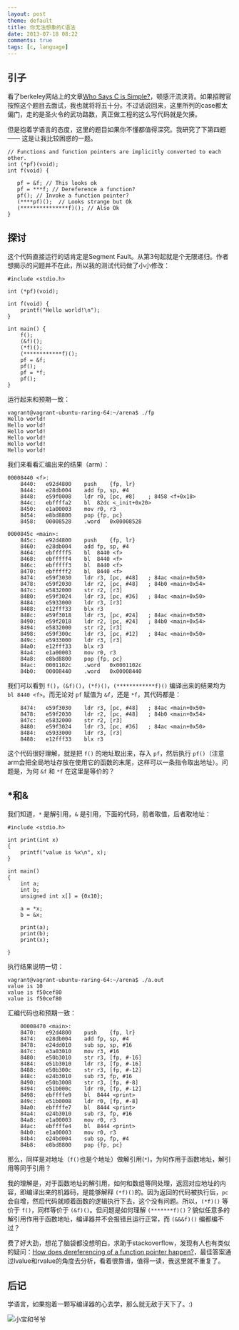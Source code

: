 ```yaml
---
layout: post
theme: default
title: 你无法想象的C语法
date: 2013-07-18 08:22
comments: true
tags: [c, language]
---
```


## 引子

看了berkeley网站上的文章[Who Says C is Simple?](http://www.cs.berkeley.edu/~necula/cil/cil016.html)，顿感汗流浃背。如果招聘官按照这个题目去面试，我也就将将五十分。不过话说回来，这里所列的case都太偏门，走的是圣火令的武功路数，真正做工程的这么写代码就是欠揍。

但是抱着学语言的态度，这里的题目如果你不懂都值得深究。我研究了下第四题 —— 这是让我比较困惑的一题。

```
// Functions and function pointers are implicitly converted to each other.
int (*pf)(void);
int f(void) {

   pf = &f; // This looks ok
   pf = ***f; // Dereference a function?
   pf(); // Invoke a function pointer?     
   (****pf)();  // Looks strange but Ok
   (***************f)(); // Also Ok             
}
```

<!--more-->

## 探讨

这个代码直接运行的话肯定是Segment Fault。从第3句起就是个无限递归。作者想揭示的问题并不在此，所以我的测试代码做了小小修改：

```
#include <stdio.h>

int (*pf)(void);

int f(void) {
    printf("Hello world!\n");
}

int main() {
    f();
    (&f)();
    (*f)();
    (************f)();
    pf = &f;
    pf();
    pf = *f;
    pf();
}
```

运行起来和预期一致：

```
vagrant@vagrant-ubuntu-raring-64:~/arena$ ./fp
Hello world!
Hello world!
Hello world!
Hello world!
Hello world!
Hello world!
```

我们来看看汇编出来的结果（arm）：

```
00008440 <f>:
    8440:   e92d4800    push    {fp, lr}
    8444:   e28db004    add fp, sp, #4
    8448:   e59f0008    ldr r0, [pc, #8]    ; 8458 <f+0x18>
    844c:   ebffffa2    bl  82dc <_init+0x20>
    8450:   e1a00003    mov r0, r3
    8454:   e8bd8800    pop {fp, pc}
    8458:   00008528    .word   0x00008528

0000845c <main>:
    845c:   e92d4800    push    {fp, lr}
    8460:   e28db004    add fp, sp, #4
    8464:   ebfffff5    bl  8440 <f>
    8468:   ebfffff4    bl  8440 <f>
    846c:   ebfffff3    bl  8440 <f>
    8470:   ebfffff2    bl  8440 <f>
    8474:   e59f3030    ldr r3, [pc, #48]   ; 84ac <main+0x50>
    8478:   e59f2030    ldr r2, [pc, #48]   ; 84b0 <main+0x54>
    847c:   e5832000    str r2, [r3]
    8480:   e59f3024    ldr r3, [pc, #36]   ; 84ac <main+0x50>
    8484:   e5933000    ldr r3, [r3]
    8488:   e12fff33    blx r3
    848c:   e59f3018    ldr r3, [pc, #24]   ; 84ac <main+0x50>
    8490:   e59f2018    ldr r2, [pc, #24]   ; 84b0 <main+0x54>
    8494:   e5832000    str r2, [r3]
    8498:   e59f300c    ldr r3, [pc, #12]   ; 84ac <main+0x50>
    849c:   e5933000    ldr r3, [r3]
    84a0:   e12fff33    blx r3
    84a4:   e1a00003    mov r0, r3
    84a8:   e8bd8800    pop {fp, pc}
    84ac:   0001102c    .word   0x0001102c
    84b0:   00008440    .word   0x00008440
```

我们可以看到 ``f()``，``(&f)()``，``(*f)()``，``(************f)()`` 编译出来的结果均为 ``bl 8440 <f>``。而无论对 ``pf`` 赋值为 ``&f``，还是 ``*f``，其代码都是：

```
    8474:   e59f3030    ldr r3, [pc, #48]   ; 84ac <main+0x50>
    8478:   e59f2030    ldr r2, [pc, #48]   ; 84b0 <main+0x54>
    847c:   e5832000    str r2, [r3]
    8480:   e59f3024    ldr r3, [pc, #36]   ; 84ac <main+0x50>
    8484:   e5933000    ldr r3, [r3]
    8488:   e12fff33    blx r3
```

这个代码很好理解，就是把 ``f()`` 的地址取出来，存入 ``pf``，然后执行 ``pf()``（注意arm会把全局地址存放在使用它的函数的末尾，这样可以一条指令取出地址）。问题是，为何 ``&f`` 和 ``*f`` 在这里是等价的？

## *和&

我们知道，``*`` 是解引用，``&`` 是引用，下面的代码，前者取值，后者取地址：

```
#include <stdio.h>

int print(int x)
{
    printf("value is %x\n", x);
}

int main()
{
    int a;
    int b;
    unsigned int x[] = {0x10};

    a = *x;
    b = &x;

    print(a);
    print(b);
    print(x);

}
```

执行结果说明一切：

```
vagrant@vagrant-ubuntu-raring-64:~/arena$ ./a.out
value is 10
value is f50cef80
value is f50cef80
```

汇编代码也和预期一致：

```
    00008470 <main>:
    8470:   e92d4800    push    {fp, lr}
    8474:   e28db004    add fp, sp, #4
    8478:   e24dd010    sub sp, sp, #16
    847c:   e3a03010    mov r3, #16
    8480:   e50b3010    str r3, [fp, #-16]
    8484:   e51b3010    ldr r3, [fp, #-16]
    8488:   e50b300c    str r3, [fp, #-12]
    848c:   e24b3010    sub r3, fp, #16
    8490:   e50b3008    str r3, [fp, #-8]
    8494:   e51b000c    ldr r0, [fp, #-12]
    8498:   ebffffe9    bl  8444 <print>
    849c:   e51b0008    ldr r0, [fp, #-8]
    84a0:   ebffffe7    bl  8444 <print>
    84a4:   e24b3010    sub r3, fp, #16
    84a8:   e1a00003    mov r0, r3
    84ac:   ebffffe4    bl  8444 <print>
    84b0:   e1a00003    mov r0, r3
    84b4:   e24bd004    sub sp, fp, #4
    84b8:   e8bd8800    pop {fp, pc}
```

那么，同样是对地址（``f()``也是个地址）做解引用(``*``)，为何作用于函数地址，解引用等同于引用？

我的理解是，对于函数地址的解引用，如何和数组等同处理，返回对应地址的内容，即编译出来的机器码，是能够解释 ``(*f)()``的。因为返回的代码被执行后，``pc`` 会自增，然后代码就顺着函数的逻辑执行下去，这个没有问题。所以，``(*f)()`` 等价于 ``f()``，同样等价于 ``(&f)()``。但问题是如何理解 ``(*******f)()``？貌似任意多的解引用作用于函数地址，编译器并不会报错且运行正常，而 ``(&&&f)()`` 编都编不过？

费了好大劲，想花了脑袋都没想明白。求助于stackoverflow，发现有人也有类似的疑问：[How does dereferencing of a function pointer happen?](http://stackoverflow.com/questions/2795575/how-does-dereferencing-of-a-function-pointer-happen)，最佳答案通过lvalue和rvalue的角度去分析，看着很靠谱，值得一读，我这里就不重复了。


## 后记

学语言，如果抱着一颗写编译器的心去学，那么就无敌于天下了。:)

![小宝和爷爷](/assets/files/photos/baby20130711.jpg)